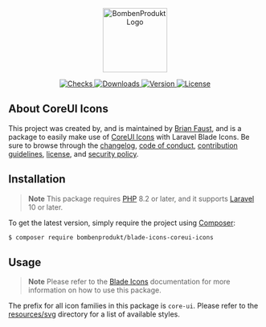 <p align="center">
    <a href="https://bombenprodukt.com" target="_blank">
        <img src="https://raw.githubusercontent.com/faustbrian/assets/main/logo-text.svg" width="128" alt="BombenProdukt Logo" />
    </a>
</p>

<p align="center">
    <a href="https://github.com/faustbrian/blade-icons-coreui-icons/actions">
        <img src="https://badge.sh/github/check-runs/BombenProdukt/blade-icons-coreui-icons" alt="Checks" />
    </a>
    <a href="https://packagist.org/packages/bombenprodukt/blade-icons-coreui-icons">
        <img src="https://badge.sh/packagist/downloads/BombenProdukt/blade-icons-coreui-icons" alt="Downloads" />
    </a>
    <a href="https://packagist.org/packages/bombenprodukt/blade-icons-coreui-icons">
        <img src="https://badge.sh/packagist/version/BombenProdukt/blade-icons-coreui-icons" alt="Version" />
    </a>
    <a href="https://packagist.org/packages/bombenprodukt/blade-icons-coreui-icons">
        <img src="https://badge.sh/packagist/license/BombenProdukt/blade-icons-coreui-icons" alt="License" />
    </a>
</p>

## About CoreUI Icons

This project was created by, and is maintained by [Brian Faust](https://github.com/faustbrian), and is a package to easily make use of [CoreUI Icons](https://coreui.io/icons/) with Laravel Blade Icons. Be sure to browse through the [changelog](CHANGELOG.md), [code of conduct](.github/CODE_OF_CONDUCT.md), [contribution guidelines](.github/CONTRIBUTING.md), [license](LICENSE), and [security policy](.github/SECURITY.md).

## Installation

> **Note**
> This package requires [PHP](https://www.php.net/) 8.2 or later, and it supports [Laravel](https://laravel.com/) 10 or later.

To get the latest version, simply require the project using [Composer](https://getcomposer.org/):

```bash
$ composer require bombenprodukt/blade-icons-coreui-icons
```

## Usage

> **Note**
> Please refer to the [Blade Icons](https://github.com/faustbrian/blade-icons) documentation for more information on how to use this package.

The prefix for all icon families in this package is `core-ui`. Please refer to the [resources/svg](/resources/svg) directory for a list of available styles.
